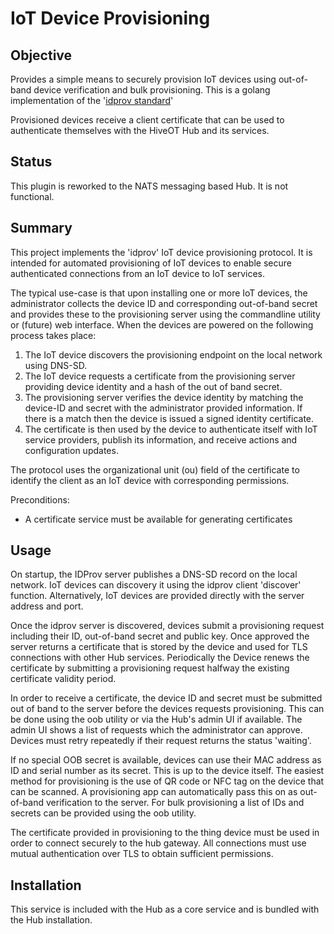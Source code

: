 # IoT Device Provisioning

## Objective

Provides a simple means to securely provision IoT devices using out-of-band device verification and bulk provisioning. This is a golang implementation of
the '[idprov standard](https://github.com/hiveot/idprov-standard)'

Provisioned devices receive a client certificate that can be used to authenticate themselves with the HiveOT Hub and its services.

## Status

This plugin is reworked to the NATS messaging based Hub. It is not functional.


## Summary 

This project implements the 'idprov' IoT device provisioning protocol. It is intended for automated provisioning of IoT devices to enable secure authenticated connections from an IoT device to IoT services.

The typical use-case is that upon installing one or more IoT devices, the administrator collects the device ID and corresponding out-of-band secret and provides these to the provisioning server using the commandline utility or (future) web interface. When the devices are powered on the following process takes place:

1. The IoT device discovers the provisioning endpoint on the local network using DNS-SD.
2. The IoT device requests a certificate from the provisioning server providing device identity and a hash of the out of band secret.
3. The provisioning server verifies the device identity by matching the device-ID and secret with the administrator provided information. If there is a match then the device is issued a signed identity certificate.
4. The certificate is then used by the device to authenticate itself with IoT service providers, publish its information, and receive actions and configuration updates.

The protocol uses the organizational unit (ou) field of the certificate to identify the client as an IoT device with corresponding permissions.


Preconditions:
* A certificate service must be available for generating certificates 


## Usage

On startup, the IDProv server publishes a DNS-SD record on the local network. IoT devices can discovery it using the idprov client 'discover' function. Alternatively, IoT devices are provided directly with the server address and port.

Once the idprov server is discovered, devices submit a provisioning request including their ID, out-of-band secret and public key. Once approved the server returns a certificate that is stored by the device and used for TLS connections with other Hub services. Periodically the Device renews the certificate by submitting a provisioning request halfway the existing certificate validity period.

In order to receive a certificate, the device ID and secret must be submitted out of band to the server before the devices requests provisioning. This can be done using the oob utility or via the Hub's admin UI if available. The admin UI shows a list of requests which the administrator can approve. Devices must retry repeatedly if their request returns the status 'waiting'.

If no special OOB secret is available, devices can use their MAC address as ID and serial number as its secret. This is up to the device itself. The easiest method for provisioning is the use of QR code or NFC tag on the device that can be scanned. A provisioning app can automatically pass this on as out-of-band verification to the server. For bulk provisioning a list of IDs and secrets can be provided using the oob utility.

The certificate provided in provisioning to the thing device must be used in order to connect securely to the hub gateway. All connections must use mutual authentication over TLS to obtain sufficient permissions.

## Installation

This service is included with the Hub as a core service and is bundled with the Hub installation.
